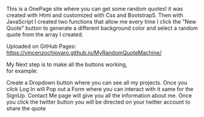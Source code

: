 
This is a OnePage site where you can get some random quotes!
 it was created with Html and customized with Css and Bootstrap5. Then with JavaScript I created two functions that allow me every time I click the "New Quote" button to generate a different background color and select a random quote from the array I created.


Uploaded on GitHub Pages: https://vincenzochiovaro.github.io/MyRandomQuoteMachine/


My Next step is to make all the buttons working,  
for example: 

Create a Dropdown button where you can see all my projects.
Once you click Log In will Pop out a Form where you can interact with it same for the SignUp.
Contact Me page will give you all the information about me.
Once you click the twitter button you will be directed on your twitter account to share the quote

